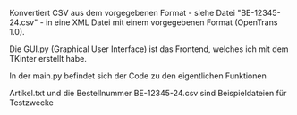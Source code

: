 Konvertiert CSV aus dem vorgegebenen Format - siehe Datei "BE-12345-24.csv" - in eine XML Datei mit einem vorgegebenen Format (OpenTrans 1.0). 

Die GUI.py (Graphical User Interface) ist das Frontend, welches ich mit dem TKinter erstellt habe.

In der main.py befindet sich der Code zu den eigentlichen Funktionen

Artikel.txt und die Bestellnummer BE-12345-24.csv sind Beispieldateien für Testzwecke
